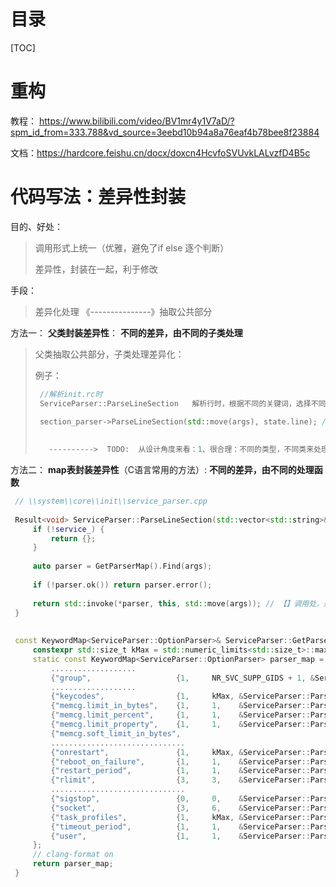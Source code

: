 # 目录

[TOC]



# 重构

教程：  https://www.bilibili.com/video/BV1mr4y1V7aD/?spm_id_from=333.788&vd_source=3eebd10b94a8a76eaf4b78bee8f23884

文档：https://hardcore.feishu.cn/docx/doxcn4HcvfoSVUvkLALvzfD4B5c





# 代码写法：差异性封装

目的、好处：

> 调用形式上统一（优雅，避免了if  else 逐个判断）
>
> 差异性，封装在一起，利于修改

手段：

> 差异化处理  《---------------》抽取公共部分

方法一：  **父类封装差异性**： **不同的差异，由不同的子类处理**

> 父类抽取公共部分，子类处理差异化：
>
> 例子：
>
> ```cpp
>  //解析init.rc时
>  ServiceParser::ParseLineSection   解析行时，根据不同的关键词，选择不同的SectionParser。比如：service 选择  ServiceParser；import 选择 ImportParser
> 
>  section_parser->ParseLineSection(std::move(args), state.line); // 【】section_parser 调用处，形式上统一
>  
>  
>    ---------->  TODO:  从设计角度来看：1、很合理：不同的类型，不同类来处理； 2、但是父类的抽象方法，是如何抽象出来的？
> ```

方法二： **map表封装差异性**（C语言常用的方法）:  **不同的差异，由不同的处理函数**

```cpp
 // \\system\\core\\init\\service_parser.cpp
 
 Result<void> ServiceParser::ParseLineSection(std::vector<std::string>&& args, int line) {
     if (!service_) {
         return {};
     }
 
     auto parser = GetParserMap().Find(args);
 
     if (!parser.ok()) return parser.error();
 
     return std::invoke(*parser, this, std::move(args)); // 【】调用处，形式上统一，看不出来差异
 }
 
 
 const KeywordMap<ServiceParser::OptionParser>& ServiceParser::GetParserMap() const {
     constexpr std::size_t kMax = std::numeric_limits<std::size_t>::max();
     static const KeywordMap<ServiceParser::OptionParser> parser_map = {   //  【】map封装差异性
         ...................
         {"group",                   {1,     NR_SVC_SUPP_GIDS + 1, &ServiceParser::ParseGroup}},
         ...................
         {"keycodes",                {1,     kMax, &ServiceParser::ParseKeycodes}},
         {"memcg.limit_in_bytes",    {1,     1,    &ServiceParser::ParseMemcgLimitInBytes}},
         {"memcg.limit_percent",     {1,     1,    &ServiceParser::ParseMemcgLimitPercent}},
         {"memcg.limit_property",    {1,     1,    &ServiceParser::ParseMemcgLimitProperty}},
         {"memcg.soft_limit_in_bytes",
         ..............................
         {"onrestart",               {1,     kMax, &ServiceParser::ParseOnrestart}},
         {"reboot_on_failure",       {1,     1,    &ServiceParser::ParseRebootOnFailure}},
         {"restart_period",          {1,     1,    &ServiceParser::ParseRestartPeriod}},
         {"rlimit",                  {3,     3,    &ServiceParser::ParseProcessRlimit}},
         ..............................
         {"sigstop",                 {0,     0,    &ServiceParser::ParseSigstop}},
         {"socket",                  {3,     6,    &ServiceParser::ParseSocket}},
         {"task_profiles",           {1,     kMax, &ServiceParser::ParseTaskProfiles}},
         {"timeout_period",          {1,     1,    &ServiceParser::ParseTimeoutPeriod}},
         {"user",                    {1,     1,    &ServiceParser::ParseUser}},
     };
     // clang-format on
     return parser_map;
 }
```

